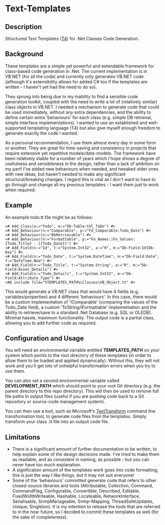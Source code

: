 Text-Templates
==============

Description
-----------
Structured Text Templates ([T4](http://msdn.microsoft.com/en-us/library/bb126445.aspx "T4 Documentation")) for .Net Classes Code Generation.

Background
----------
These templates are a simple yet powerful and extendable framework for class-based code generation in .Net. The current implementation is in VB.NET (for all the code) and currently only generates VB.NET code (although it's extensibility allows for added C# too if the templates are written - I haven't yet had the need to do so).

They sprung into being due to my inability to find a sensible code generation toolkit, coupled with the need to write a lot of (relatively similar) class objects in VB.NET. I needed a mechanism to generate code that could be used immediately, without any extra dependencies, and the ability to define certain extra 'behaviours' for each class (e.g. simple DB retrieval, simple interface implementations). I wanted to use an established and well-supported templating language (T4) but also give myself enough freedom to generate exactly the code I wanted.

As a personal recommendation, I use them almost every day in some form or another. They are great for time-saving and consistency in projects that require extensive yet repetitive models/data-models. The framework have been relatively stable for a number of years which I hope shows a degree of usefulness and sensibleness in the design, rather than a lack of ambition on my part! I've added new behaviours when needed, and tweaked older ones with new ideas, but haven't needed to make any significant structural/breaking changes. I regard this is vital as I don't want to have to go through and change all my previous templates - I want them just to work when required.

Example
-------

An example todo.tt file might be as follows:

	<# Add_Class(a:="Todo", m:="Db-Table:tbl_ToDo") #>
	<# Add_Behaviour(n:="Comparable", p:="Fd_Comparable:Todo_Date") #>
	<# Add_Behaviour(n:="DbRetrievable") #>
	<# Add_Behaviour(n:="Formattable", p:="Fo_Names:|Fo_Values:{Todo_Title} - [{Todo_Date}]") #>
	<# Add_Field(n:="Id", t:="System.Int32", a:="R", m:="Db-Field:Id|Db-Key") #>
	<# Add_Field(n:="Todo_Date", t:="System.DateTime", m:="Db-Field:Date", f:="DateTime.Now") #>
	<# Add_Field(n:="Todo_Title", t:="System.String", a:="R", m:="Db-Field:Asset_Details") #>
	<# Add_Field(n:="Todo_Details", t:="System.Int32", m:="Db-Field:Attribute_Type") #>
	<#@ include file="%TEMPLATES_PATH%\Classes\VB_Object.tt" #>

This would generate a VB.NET class that would have 4 fields (e.g. variables/properties) and 4 different 'behaviours'. In this case, there would be a custom implementation of 'IComparable' (comparing the values of the Todo_Date field), a custom 'ToString/IFormattable' implementation and the ability to retrieve/save to a standard .Net Database (e.g. SQL or OLEDB). Minimal hassle, maximum functionality. The output code is a partial class, allowing you to add further code as required.

Configuration and Usage
-----------------------
You will need an environmental variable entitled **TEMPLATES_PATH** on your system which points to the root directory of these templates (in order to allow them to be loaded and applied dynamically). Without this, they will not work and you'll get lots of unhelpful transformation errors when you try to use them.

You can also set a second environmental variable called **DEVELOPMENT_PATH** which should point to your root Git directory (e.g. the parent directory to this repo directory). This will then be used to remove full file paths in output files (useful if you are pushing code back to a Git repository or source-code management system).

You can then use a tool, such as Microsoft's [TextTransform](http://msdn.microsoft.com/en-us/library/bb126245.aspx "TextTransform Documentation") command line transformation tool, to generate code files from the templates. Simply transform your class .tt file into an output code file.

Limitations
-----------
- There is a significant amount of further documentation to be written, to help explain some of the design decisions made. I've tried to make them as readable, and as consistent in naming, as possible - but you can never have too much explanation.
- A signification amount of the templates work goes into code formatting, this is just the way I like things, but it may not suit everyone!
- Some of the 'behaviours' committed generate code that refers to other closed-source libraries and tools (Attributable, Collection, Command, CommandFlag, Configurable, Convertible, Described, Editable, FixedWidthWriteable, Hashable, Locateable, NetworkInterface, Serialisable, SnmpManageable, Snmp-Mapping, ThreadSafeUpdates, Unique, Singleton). It is my intention to release the tools that are referred to in the near future, so I decided to commit these templates as well (for the sake of completeness).